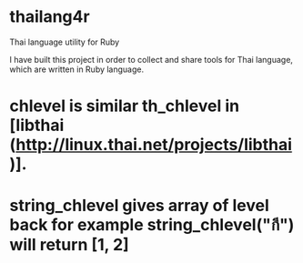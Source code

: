 thailang4r
==========
Thai language utility for Ruby

I have built this project in order to collect and share tools for Thai language, which are written in Ruby language. 

# chlevel is similar th_chlevel in [libthai (http://linux.thai.net/projects/libthai)].
# string_chlevel gives array of level back for example string_chlevel("กี") will return [1, 2]